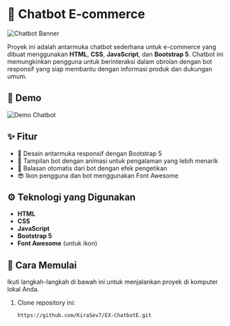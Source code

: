 # 🤖 Chatbot E-commerce

![Chatbot Banner](https://img.shields.io/badge/chatbot-e--commerce-blue?style=for-the-badge&logo=chatbot&logoColor=white)

Proyek ini adalah antarmuka chatbot sederhana untuk e-commerce yang dibuat menggunakan **HTML**, **CSS**, **JavaScript**, dan **Bootstrap 5**. Chatbot ini memungkinkan pengguna untuk berinteraksi dalam obrolan dengan bot responsif yang siap membantu dengan informasi produk dan dukungan umum. 

## 📸 Demo
![Demo Chatbot](https://github.com/username/chatbot-ecommerce/raw/main/demo.gif)

## ✨ Fitur
- 🚀 Desain antarmuka responsif dengan Bootstrap 5
- 🤖 Tampilan bot dengan animasi untuk pengalaman yang lebih menarik
- 💬 Balasan otomatis dari bot dengan efek pengetikan
- 😎 Ikon pengguna dan bot menggunakan Font Awesome

## ⚙️ Teknologi yang Digunakan
- **HTML**
- **CSS**
- **JavaScript**
- **Bootstrap 5**
- **Font Awesome** (untuk ikon)

## 🚀 Cara Memulai
Ikuti langkah-langkah di bawah ini untuk menjalankan proyek di komputer lokal Anda.

1. Clone repository ini:
   ```bash
   https://github.com/KiraSev7/EX-ChatbotE.git
